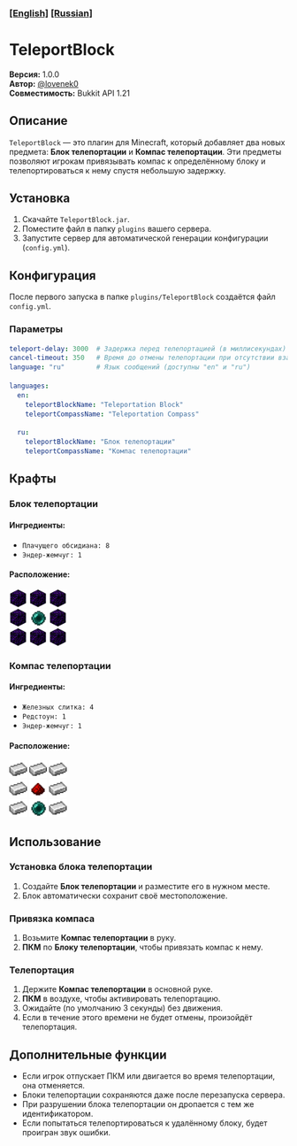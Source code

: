 ### [[English]](Readme.MD) [[Russian]](ReadmeRU.MD)

# TeleportBlock

**Версия:** 1.0.0  
**Автор:** [@lovenek0](https://github.com/lovenek0)  
**Совместимость:** Bukkit API 1.21

## Описание
`TeleportBlock` — это плагин для Minecraft, который добавляет два новых предмета: **Блок телепортации** и **Компас телепортации**. Эти предметы позволяют игрокам привязывать компас к определённому блоку и телепортироваться к нему спустя небольшую задержку.

## Установка
1. Скачайте `TeleportBlock.jar`.
2. Поместите файл в папку `plugins` вашего сервера.
3. Запустите сервер для автоматической генерации конфигурации (`config.yml`).

## Конфигурация
После первого запуска в папке `plugins/TeleportBlock` создаётся файл `config.yml`.

### Параметры
```yaml
teleport-delay: 3000  # Задержка перед телепортацией (в миллисекундах)
cancel-timeout: 350   # Время до отмены телепортации при отсутствии взаимодействий (в миллисекундах)
language: "ru"        # Язык сообщений (доступны "en" и "ru")

languages:
  en:
    teleportBlockName: "Teleportation Block"
    teleportCompassName: "Teleportation Compass"

  ru:
    teleportBlockName: "Блок телепортации"
    teleportCompassName: "Компас телепортации"
```

## Крафты
### Блок телепортации
#### Ингредиенты:
- `Плачущего обсидиана: 8`
- `Эндер-жемчуг: 1`

#### Расположение:

<img alt="Crying Obsidian" src="./assets/Crying_Obsidian.webp" width="32px" height="32px"/> <img alt="Crying Obsidian" src="./assets/Crying_Obsidian.webp" width="32px" height="32px"/> <img alt="Crying Obsidian" src="./assets/Crying_Obsidian.webp" width="32px" height="32px"/>
<br>
<img alt="Crying Obsidian" src="./assets/Crying_Obsidian.webp" width="32px" height="32px"/> <img alt="Ender Pearl" src="./assets/Ender_Pearl.webp" width="32px" height="32px"/> <img alt="Crying Obsidian" src="./assets/Crying_Obsidian.webp" width="32px" height="32px"/>
<br>
<img alt="Crying Obsidian" src="./assets/Crying_Obsidian.webp" width="32px" height="32px"/> <img alt="Crying Obsidian" src="./assets/Crying_Obsidian.webp" width="32px" height="32px"/> <img alt="Crying Obsidian" src="./assets/Crying_Obsidian.webp" width="32px" height="32px"/>

### Компас телепортации
#### Ингредиенты:
- `Железных слитка: 4`
- `Редстоун: 1`
- `Эндер-жемчуг: 1`

#### Расположение:
<img alt="Iron Ingot" src="./assets/Iron_Ingot.webp" width="32px" height="32px"/> <img alt="Iron Ingot" src="./assets/Iron_Ingot.webp" width="32px" height="32px"/> <img alt="Iron Ingot" src="./assets/Iron_Ingot.webp" width="32px" height="32px"/>
<br>
<img alt="Iron Ingot" src="./assets/Iron_Ingot.webp" width="32px" height="32px"/> <img alt="Redstone_Dust" src="./assets/Redstone_Dust.webp" width="32px" height="32px"/> <img alt="Iron Ingot" src="./assets/Iron_Ingot.webp" width="32px" height="32px"/>
<br>
<img alt="Iron Ingot" src="./assets/Iron_Ingot.webp" width="32px" height="32px"/> <img alt="Ender Pearl" src="./assets/Ender_Pearl.webp" width="32px" height="32px"/> <img alt="Iron Ingot" src="./assets/Iron_Ingot.webp" width="32px" height="32px"/>

## Использование
### Установка блока телепортации
1. Создайте **Блок телепортации** и разместите его в нужном месте.
2. Блок автоматически сохранит своё местоположение.

### Привязка компаса
1. Возьмите **Компас телепортации** в руку.
2. **ПКМ** по **Блоку телепортации**, чтобы привязать компас к нему.

### Телепортация
1. Держите **Компас телепортации** в основной руке.
2. **ПКМ** в воздухе, чтобы активировать телепортацию.
3. Ожидайте (по умолчанию 3 секунды) без движения.
4. Если в течение этого времени не будет отмены, произойдёт телепортация.

## Дополнительные функции
- Если игрок отпускает ПКМ или двигается во время телепортации, она отменяется.
- Блоки телепортации сохраняются даже после перезапуска сервера.
- При разрушении блока телепортации он дропается с тем же идентификатором.
- Если попытаться телепортироваться к удалённому блоку, будет проигран звук ошибки.
